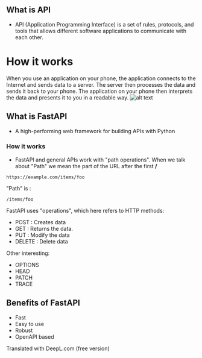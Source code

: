 ## What is API
 - API (Application Programming Interface) is a set of rules, protocols, and tools that allows different software applications to communicate with each other.

# How it works
When you use an application on your phone, the application connects to the Internet and sends data to a server. The server then processes the data and sends it back to your phone. 
The application on your phone then interprets the data and presents it to you in a readable way. 
![alt text](https://images.datacamp.com/image/upload/v1664210695/A_simple_API_architecture_design_f98bfad9ce.png)


## What is FastAPI
 - A high-performing web framework for building APIs with Python
### How it works
 - FastAPI and general APIs work with "path operations". When we talk about "Path" we mean the part of the URL after the first **/**
```
https://example.com/items/foo
```
"Path" is :
```
/items/foo
```
FastAPI uses "operations", which here refers to HTTP methods:

- POST : Creates data
- GET : Returns the data.
- PUT : Modify the data
- DELETE : Delete data

Other interesting:
- OPTIONS
- HEAD
- PATCH
- TRACE

## Benefits of FastAPI
 - Fast
 - Easy to use
 - Robust
 - OpenAPI based

Translated with DeepL.com (free version)